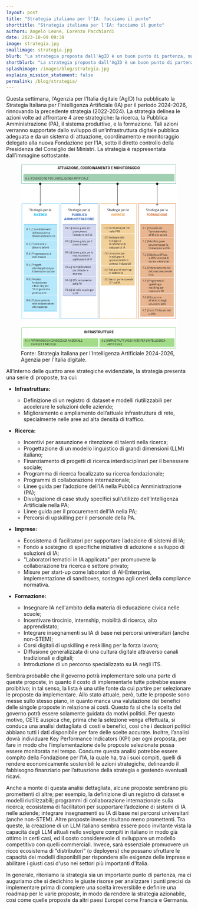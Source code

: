 ```yaml
---
layout: post
title: "Strategia italiana per l'IA: facciamo il punto"
shorttitle: "Strategia italiana per l'IA: facciamo il punto"
authors: Angelo Leone, Lorenzo Pacchiardi
date: 2023-10-09 09:30
image: strategia.jpg
smallimage: strategia.jpg
blurb: "La strategia proposta dall'AgID è un buon punto di partenza, ma necessita di più dettagli"
shortblurb: "La strategia proposta dall'AgID è un buon punto di partenza, ma necessita di più dettagli"
splashimage: /images/blog/strategia.jpg
explains_mission_statement: false
permalink: /blog/strategia/
---
```



Questa settimana, l’Agenzia per l'Italia digitale (AgID) ha pubblicato la Strategia Italiana per l’Intelligenza Artificiale (IA) per il periodo 2024-2026, rinnovando la precedente strategia (2022-2024).
La strategia delinea le azioni volte ad affrontare 4 aree strategiche: la ricerca, la Pubblica Amministrazione (PA), il sistema produttivo, e la formazione. Tali azioni verranno supportate dallo sviluppo di un’infrastruttura digitale pubblica adeguata e da un sistema di attuazione, coordinamento e monitoraggio delegato alla nuova Fondazione per l’IA, sotto il diretto controllo della Presidenza del Consiglio dei Ministri.
La strategia è rappresentata dall’immagine sottostante.


<figure class="center-image">
  <img src="/images/blog/strategia2.png" alt="Strategia Italiana sull'IA">
  <figcaption>Fonte: Strategia Italiana per l'Intelligenza Artificiale 2024-2026, Agenzia per l'Italia digitale.</figcaption>
</figure>


All’interno delle quattro aree strategiche evidenziate, la strategia presenta una serie di proposte, tra cui: 

- **Infrastruttura:**
  - Definizione di un registro di dataset e modelli riutilizzabili per accelerare le soluzioni delle aziende;
  - Miglioramento e ampliamento dell’attuale infrastruttura di rete, specialmente nelle aree ad alta densità di traffico.
  
- **Ricerca:**
  - Incentivi per assunzione e ritenzione di talenti nella ricerca;
  - Progettazione di un modello linguistico di grandi dimensioni (LLM) italiano;
  - Finanziamento di progetti di ricerca interdisciplinari per il benessere sociale;
  - Programma di ricerca focalizzato su ricerca fondazionale;
  - Programmi di collaborazione internazionale;
  - Linee guida per l’adozione dell’IA nella Pubblica Amministrazione (PA);
  - Divulgazione di case study specifici sull’utilizzo dell’Intelligenza Artificiale nella PA;
  - Linee guida per il procurement dell’IA nella PA;
  - Percorsi di upskilling per il personale della PA.
  
- **Imprese:**
  - Ecosistema di facilitatori per supportare l’adozione di sistemi di IA;
  - Fondo a sostegno di specifiche iniziative di adozione e sviluppo di soluzioni di IA;
  - "Laboratori tematici in IA applicata" per promuovere la collaborazione tra ricerca e settore privato;
  - Misure per start-up come laboratori di AI-Enterprise, implementazione di sandboxes, sostegno agli oneri della compliance normativa.
  
- **Formazione:**
  - Insegnare IA nell'ambito della materia di educazione civica nelle scuole;
  - Incentivare tirocinio, internship, mobilità di ricerca, alto apprendistato;
  - Integrare insegnamenti su IA di base nei percorsi universitari (anche non-STEM);
  - Corsi digitali di upskilling e reskilling per la forza lavoro;
  - Diffusione generalizzata di una cultura digitale attraverso canali tradizionali e digitali;
  - Introduzione di un percorso specializzato su IA negli ITS.



Sembra probabile che il governo potrà implementare solo una parte di queste proposte, in quanto il costo di implementarle tutte potrebbe essere proibitivo; in tal senso, la lista è una utile fonte da cui partire per selezionare le proposte da implementare. Allo stato attuale, però, tutte le proposte sono messe sullo stesso piano, in quanto manca una valutazione dei benefici delle singole proposte in relazione ai costi. Questo fa sì che la scelta del governo potrà essere solamente guidata da motivi politici. Per questo motivo, CETE auspica che, prima che la selezione venga effettuata, si conduca una analisi dettagliata di costi e benefici, così che i decisori politici abbiano tutti i dati disponibile per fare delle scelte accurate. Inoltre, l’analisi dovrà individuare Key Performance Indicators (KPI) per ogni proposta, per fare in modo che l’implementazione delle proposte selezionate possa essere monitorata nel tempo. Condurre questa analisi potrebbe essere compito della Fondazione per l’IA, la quale ha, tra i suoi compiti, quelli di rendere economicamente sostenibili le azioni strategiche, delineando il fabbisogno finanziario per l’attuazione della strategia e gestendo eventuali ricavi.

Anche a monte di questa analisi dettagliata, alcune proposte sembrano più promettenti di altre; per esempio, la definizione di un registro di dataset e modelli riutilizzabili; programmi di collaborazione internazionale sulla ricerca; ecosistema di facilitatori per supportare l’adozione di sistemi di IA nelle aziende; integrare insegnamenti su IA di base nei percorsi universitari (anche non-STEM).
Altre proposte invece risultano meno promettenti. Tra queste, la creazione di un LLM italiano sembra essere poco invitante vista la capacità degli LLM attuali nello svolgere compiti in italiano in modo già ottimo in certi casi, ed il costo considerevole di sviluppare un modello competitivo con quelli commerciali. Invece, sarà essenziale promuovere un ricco ecosistema di “distributori” (o deployers) che possano sfruttare le capacità dei modelli disponibili per rispondere alle esigenze delle imprese e abilitare i giusti casi d'uso nei settori più importanti d'Italia.

In generale, riteniamo la strategia sia un importante punto di partenza, ma ci auguriamo che si dedichino le giuste risorse per analizzare i punti precisi da implementare prima di compiere una scelta irreversibile e definire una roadmap per le varie proposte, in modo da rendere la strategia azionabile, così come quelle proposte da altri paesi Europei come Francia e Germania.
